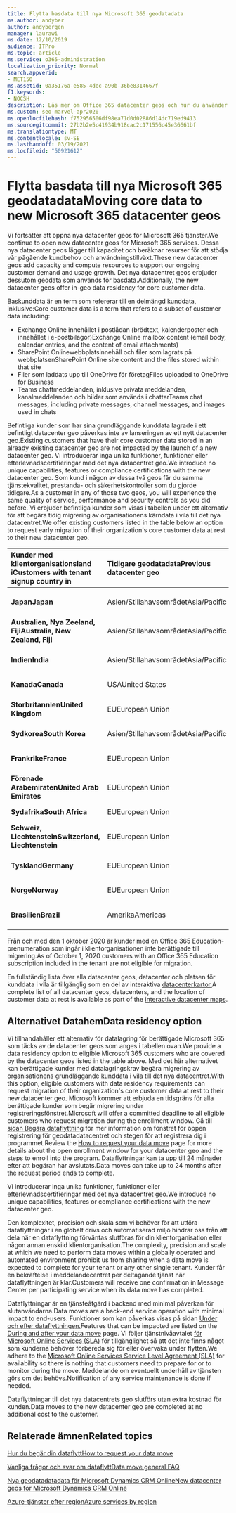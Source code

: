 ```yaml
---
title: Flytta basdata till nya Microsoft 365 geodatadata
ms.author: andyber
author: andybergen
manager: laurawi
ms.date: 12/10/2019
audience: ITPro
ms.topic: article
ms.service: o365-administration
localization_priority: Normal
search.appverid:
- MET150
ms.assetid: 0a35176a-e585-4dec-a90b-36be8314667f
f1.keywords:
- NOCSH
description: Läs mer om Office 365 datacenter geos och hur du använder alternativet data som lagras för att begära att dina kärndata flyttas till en ny geo.
ms.custom: seo-marvel-apr2020
ms.openlocfilehash: f752956506df98ea71d0d02886d14dc719ed9413
ms.sourcegitcommit: 27b2b2e5c41934b918cac2c171556c45e36661bf
ms.translationtype: MT
ms.contentlocale: sv-SE
ms.lasthandoff: 03/19/2021
ms.locfileid: "50921612"
---
```

# <a name="moving-core-data-to-new-microsoft-365-datacenter-geos"></a><span data-ttu-id="73999-103">Flytta basdata till nya Microsoft 365 geodatadata</span><span class="sxs-lookup"><span data-stu-id="73999-103">Moving core data to new Microsoft 365 datacenter geos</span></span>

<span data-ttu-id="73999-104">Vi fortsätter att öppna nya datacenter geos för Microsoft 365 tjänster.</span><span class="sxs-lookup"><span data-stu-id="73999-104">We continue to open new datacenter geos for Microsoft 365 services.</span></span> <span data-ttu-id="73999-105">Dessa nya datacenter geos lägger till kapacitet och beräknar resurser för att stödja vår pågående kundbehov och användningstillväxt.</span><span class="sxs-lookup"><span data-stu-id="73999-105">These new datacenter geos add capacity and compute resources to support our ongoing customer demand and usage growth.</span></span> <span data-ttu-id="73999-106">Det nya datacentret geos erbjuder dessutom geodata som används för basdata.</span><span class="sxs-lookup"><span data-stu-id="73999-106">Additionally, the new datacenter geos offer in-geo data residency for core customer data.</span></span> 

<span data-ttu-id="73999-107">Baskunddata är en term som refererar till en delmängd kunddata, inklusive:</span><span class="sxs-lookup"><span data-stu-id="73999-107">Core customer data is a term that refers to a subset of customer data including:</span></span> 
- <span data-ttu-id="73999-108">Exchange Online innehållet i postlådan (brödtext, kalenderposter och innehållet i e-postbilagor)</span><span class="sxs-lookup"><span data-stu-id="73999-108">Exchange Online mailbox content (email body, calendar entries, and the content of email attachments)</span></span>
- <span data-ttu-id="73999-109">SharePoint Onlinewebbplatsinnehåll och filer som lagrats på webbplatsen</span><span class="sxs-lookup"><span data-stu-id="73999-109">SharePoint Online site content and the files stored within that site</span></span>
- <span data-ttu-id="73999-110">Filer som laddats upp till OneDrive för företag</span><span class="sxs-lookup"><span data-stu-id="73999-110">Files uploaded to OneDrive for Business</span></span>
- <span data-ttu-id="73999-111">Teams chattmeddelanden, inklusive privata meddelanden, kanalmeddelanden och bilder som används i chattar</span><span class="sxs-lookup"><span data-stu-id="73999-111">Teams chat messages, including private messages, channel messages, and images used in chats</span></span>
  
<span data-ttu-id="73999-112">Befintliga kunder som har sina grundläggande kunddata lagrade i ett befintligt datacenter geo påverkas inte av lanseringen av ett nytt datacenter geo.</span><span class="sxs-lookup"><span data-stu-id="73999-112">Existing customers that have their core customer data stored in an already existing datacenter geo are not impacted by the launch of a new datacenter geo.</span></span> <span data-ttu-id="73999-113">Vi introducerar inga unika funktioner, funktioner eller efterlevnadscertifieringar med det nya datacentret geo.</span><span class="sxs-lookup"><span data-stu-id="73999-113">We introduce no unique capabilities, features or compliance certifications with the new datacenter geo.</span></span> <span data-ttu-id="73999-114">Som kund i någon av dessa två geos får du samma tjänstekvalitet, prestanda- och säkerhetskontroller som du gjorde tidigare.</span><span class="sxs-lookup"><span data-stu-id="73999-114">As a customer in any of those two geos, you will experience the same quality of service, performance and security controls as you did before.</span></span> <span data-ttu-id="73999-115">Vi erbjuder befintliga kunder som visas i tabellen under ett alternativ för att begära tidig migrering av organisationens kärndata i vila till det nya datacentret.</span><span class="sxs-lookup"><span data-stu-id="73999-115">We offer existing customers listed in the table below an option to request early migration of their organization's core customer data at rest to their new datacenter geo.</span></span>
  
|<span data-ttu-id="73999-116">**Kunder med klientorganisationsland i**</span><span class="sxs-lookup"><span data-stu-id="73999-116">**Customers with tenant signup country in**</span></span>|<span data-ttu-id="73999-117">**Tidigare geodatadata**</span><span class="sxs-lookup"><span data-stu-id="73999-117">**Previous datacenter geo**</span></span>|<span data-ttu-id="73999-118">**Nytt datacenter geo**</span><span class="sxs-lookup"><span data-stu-id="73999-118">**New datacenter geo**</span></span>|<span data-ttu-id="73999-119">**Geo tillgängligt sedan**</span><span class="sxs-lookup"><span data-stu-id="73999-119">**Geo available since**</span></span>|
|:-----|:-----|:-----|:-----|
|<span data-ttu-id="73999-120">**Japan**</span><span class="sxs-lookup"><span data-stu-id="73999-120">**Japan**</span></span>| <span data-ttu-id="73999-121">Asien/Stillahavsområdet</span><span class="sxs-lookup"><span data-stu-id="73999-121">Asia/Pacific</span></span> | <span data-ttu-id="73999-122">Japan </span><span class="sxs-lookup"><span data-stu-id="73999-122">Japan</span></span> | <span data-ttu-id="73999-123">December 2014</span><span class="sxs-lookup"><span data-stu-id="73999-123">December 2014</span></span> |
|<span data-ttu-id="73999-124">**Australien, Nya Zeeland, Fiji**</span><span class="sxs-lookup"><span data-stu-id="73999-124">**Australia, New Zealand, Fiji**</span></span>| <span data-ttu-id="73999-125">Asien/Stillahavsområdet</span><span class="sxs-lookup"><span data-stu-id="73999-125">Asia/Pacific</span></span> | <span data-ttu-id="73999-126">Australien</span><span class="sxs-lookup"><span data-stu-id="73999-126">Australia</span></span> | <span data-ttu-id="73999-127">Mars 2015</span><span class="sxs-lookup"><span data-stu-id="73999-127">March 2015</span></span> |
|<span data-ttu-id="73999-128">**Indien**</span><span class="sxs-lookup"><span data-stu-id="73999-128">**India**</span></span>| <span data-ttu-id="73999-129">Asien/Stillahavsområdet</span><span class="sxs-lookup"><span data-stu-id="73999-129">Asia/Pacific</span></span> | <span data-ttu-id="73999-130">Indien</span><span class="sxs-lookup"><span data-stu-id="73999-130">India</span></span> | <span data-ttu-id="73999-131">Oktober 2015</span><span class="sxs-lookup"><span data-stu-id="73999-131">October 2015</span></span> |
|<span data-ttu-id="73999-132">**Kanada**</span><span class="sxs-lookup"><span data-stu-id="73999-132">**Canada**</span></span>| <span data-ttu-id="73999-133">USA</span><span class="sxs-lookup"><span data-stu-id="73999-133">United States</span></span> | <span data-ttu-id="73999-134">Kanada</span><span class="sxs-lookup"><span data-stu-id="73999-134">Canada</span></span> | <span data-ttu-id="73999-135">Maj 2016</span><span class="sxs-lookup"><span data-stu-id="73999-135">May 2016</span></span> |
|<span data-ttu-id="73999-136">**Storbritannien**</span><span class="sxs-lookup"><span data-stu-id="73999-136">**United Kingdom**</span></span>| <span data-ttu-id="73999-137">EU</span><span class="sxs-lookup"><span data-stu-id="73999-137">European Union</span></span> | <span data-ttu-id="73999-138">Storbritannien</span><span class="sxs-lookup"><span data-stu-id="73999-138">United Kingdom</span></span> | <span data-ttu-id="73999-139">September 2016</span><span class="sxs-lookup"><span data-stu-id="73999-139">September 2016</span></span> |
|<span data-ttu-id="73999-140">**Sydkorea**</span><span class="sxs-lookup"><span data-stu-id="73999-140">**South Korea**</span></span>| <span data-ttu-id="73999-141">Asien/Stillahavsområdet</span><span class="sxs-lookup"><span data-stu-id="73999-141">Asia/Pacific</span></span> | <span data-ttu-id="73999-142">Sydkorea</span><span class="sxs-lookup"><span data-stu-id="73999-142">South Korea</span></span> | <span data-ttu-id="73999-143">April 2017</span><span class="sxs-lookup"><span data-stu-id="73999-143">April 2017</span></span> |
|<span data-ttu-id="73999-144">**Frankrike**</span><span class="sxs-lookup"><span data-stu-id="73999-144">**France**</span></span>| <span data-ttu-id="73999-145">EU</span><span class="sxs-lookup"><span data-stu-id="73999-145">European Union</span></span> | <span data-ttu-id="73999-146">Frankrike</span><span class="sxs-lookup"><span data-stu-id="73999-146">France</span></span> | <span data-ttu-id="73999-147">Mars 2018</span><span class="sxs-lookup"><span data-stu-id="73999-147">March 2018</span></span> |
|<span data-ttu-id="73999-148">**Förenade Arabemiraten**</span><span class="sxs-lookup"><span data-stu-id="73999-148">**United Arab Emirates**</span></span>| <span data-ttu-id="73999-149">EU</span><span class="sxs-lookup"><span data-stu-id="73999-149">European Union</span></span> | <span data-ttu-id="73999-150">Förenade Arabemiraten</span><span class="sxs-lookup"><span data-stu-id="73999-150">United Arab Emirates</span></span> | <span data-ttu-id="73999-151">Juni 2019</span><span class="sxs-lookup"><span data-stu-id="73999-151">June 2019</span></span> |
|<span data-ttu-id="73999-152">**Sydafrika**</span><span class="sxs-lookup"><span data-stu-id="73999-152">**South Africa**</span></span>| <span data-ttu-id="73999-153">EU</span><span class="sxs-lookup"><span data-stu-id="73999-153">European Union</span></span> | <span data-ttu-id="73999-154">Sydafrika</span><span class="sxs-lookup"><span data-stu-id="73999-154">South Africa</span></span> | <span data-ttu-id="73999-155">Juli 2019</span><span class="sxs-lookup"><span data-stu-id="73999-155">July 2019</span></span> |
|<span data-ttu-id="73999-156">**Schweiz, Liechtenstein**</span><span class="sxs-lookup"><span data-stu-id="73999-156">**Switzerland, Liechtenstein**</span></span>| <span data-ttu-id="73999-157">EU</span><span class="sxs-lookup"><span data-stu-id="73999-157">European Union</span></span> | <span data-ttu-id="73999-158">Schweiz</span><span class="sxs-lookup"><span data-stu-id="73999-158">Switzerland</span></span> | <span data-ttu-id="73999-159">December 2019</span><span class="sxs-lookup"><span data-stu-id="73999-159">December 2019</span></span> |
|<span data-ttu-id="73999-160">**Tyskland**</span><span class="sxs-lookup"><span data-stu-id="73999-160">**Germany**</span></span>| <span data-ttu-id="73999-161">EU</span><span class="sxs-lookup"><span data-stu-id="73999-161">European Union</span></span> | <span data-ttu-id="73999-162">Tyskland</span><span class="sxs-lookup"><span data-stu-id="73999-162">Germany</span></span> | <span data-ttu-id="73999-163">December 2019</span><span class="sxs-lookup"><span data-stu-id="73999-163">December 2019</span></span> |
|<span data-ttu-id="73999-164">**Norge**</span><span class="sxs-lookup"><span data-stu-id="73999-164">**Norway**</span></span>| <span data-ttu-id="73999-165">EU</span><span class="sxs-lookup"><span data-stu-id="73999-165">European Union</span></span> | <span data-ttu-id="73999-166">Norge</span><span class="sxs-lookup"><span data-stu-id="73999-166">Norway</span></span> | <span data-ttu-id="73999-167">April 2020</span><span class="sxs-lookup"><span data-stu-id="73999-167">April 2020</span></span> |
|<span data-ttu-id="73999-168">**Brasilien**</span><span class="sxs-lookup"><span data-stu-id="73999-168">**Brazil**</span></span>| <span data-ttu-id="73999-169">Amerika</span><span class="sxs-lookup"><span data-stu-id="73999-169">Americas</span></span> | <span data-ttu-id="73999-170">Brasilien</span><span class="sxs-lookup"><span data-stu-id="73999-170">Brazil</span></span> | <span data-ttu-id="73999-171">November 2020</span><span class="sxs-lookup"><span data-stu-id="73999-171">November 2020</span></span> |

<span data-ttu-id="73999-172">Från och med den 1 oktober 2020 är kunder med en Office 365 Education-prenumeration som ingår i klientorganisationen inte berättigade till migrering.</span><span class="sxs-lookup"><span data-stu-id="73999-172">As of October 1, 2020 customers with an Office 365 Education subscription included in the tenant are not eligible for migration.</span></span>

<span data-ttu-id="73999-173">En fullständig lista över alla datacenter geos, datacenter och platsen för kunddata i vila är tillgänglig som en del av interaktiva [datacenterkartor.](https://office.com/datamaps)</span><span class="sxs-lookup"><span data-stu-id="73999-173">A complete list of all datacenter geos, datacenters, and the location of customer data at rest is available as part of the [interactive datacenter maps](https://office.com/datamaps).</span></span> 
  
## <a name="data-residency-option"></a><span data-ttu-id="73999-174">Alternativet Datahem</span><span class="sxs-lookup"><span data-stu-id="73999-174">Data residency option</span></span>

<span data-ttu-id="73999-175">Vi tillhandahåller ett alternativ för datalagring för berättigade Microsoft 365 som täcks av de datacenter geos som anges i tabellen ovan.</span><span class="sxs-lookup"><span data-stu-id="73999-175">We provide a data residency option to eligible Microsoft 365 customers who are covered by the datacenter geos listed in the table above.</span></span> <span data-ttu-id="73999-176">Med det här alternativet kan berättigade kunder med datalagringskrav begära migrering av organisationens grundläggande kunddata i vila till det nya datacentret.</span><span class="sxs-lookup"><span data-stu-id="73999-176">With this option, eligible customers with data residency requirements can request migration of their organization's core customer data at rest to their new datacenter geo.</span></span>  <span data-ttu-id="73999-177">Microsoft kommer att erbjuda en tidsgräns för alla berättigade kunder som begär migrering under registreringsfönstret.</span><span class="sxs-lookup"><span data-stu-id="73999-177">Microsoft will offer a committed deadline to all eligible customers who request migration during the enrollment window.</span></span>  <span data-ttu-id="73999-178">Gå till [sidan Begära dataflyttning](request-your-data-move.md) för mer information om fönstret för öppen registrering för geodatadatacentret och stegen för att registrera dig i programmet.</span><span class="sxs-lookup"><span data-stu-id="73999-178">Review the [How to request your data move](request-your-data-move.md) page for more details about the open enrollment window for your datacenter geo and the steps to enroll into the program.</span></span>  <span data-ttu-id="73999-179">Dataflyttningar kan ta upp till 24 månader efter att begäran har avslutats.</span><span class="sxs-lookup"><span data-stu-id="73999-179">Data moves can take up to 24 months after the request period ends to complete.</span></span>

<span data-ttu-id="73999-180">Vi introducerar inga unika funktioner, funktioner eller efterlevnadscertifieringar med det nya datacentret geo.</span><span class="sxs-lookup"><span data-stu-id="73999-180">We introduce no unique capabilities, features or compliance certifications with the new datacenter geo.</span></span>
    
<span data-ttu-id="73999-181">Den komplexitet, precision och skala som vi behöver för att utföra dataflyttningar i en globalt drivs och automatiserad miljö hindrar oss från att dela när en dataflyttning förväntas slutföras för din klientorganisation eller någon annan enskild klientorganisation.</span><span class="sxs-lookup"><span data-stu-id="73999-181">The complexity, precision and scale at which we need to perform data moves within a globally operated and automated environment prohibit us from sharing when a data move is expected to complete for your tenant or any other single tenant.</span></span> <span data-ttu-id="73999-182">Kunder får en bekräftelse i meddelandecentret per deltagande tjänst när dataflyttningen är klar.</span><span class="sxs-lookup"><span data-stu-id="73999-182">Customers will receive one confirmation in Message Center per participating service when its data move has completed.</span></span> 
    
<span data-ttu-id="73999-183">Dataflyttningar är en tjänsteåtgärd i backend med minimal påverkan för slutanvändarna.</span><span class="sxs-lookup"><span data-stu-id="73999-183">Data moves are a back-end service operation with minimal impact to end-users.</span></span> <span data-ttu-id="73999-184">Funktioner som kan påverkas visas på sidan [Under och efter dataflyttningen.](during-and-after-your-data-move.md)</span><span class="sxs-lookup"><span data-stu-id="73999-184">Features that can be impacted are listed on the [During and after your data move](during-and-after-your-data-move.md) page.</span></span> <span data-ttu-id="73999-185">Vi följer tjänstnivåavtalet [för Microsoft Online Services (SLA)](https://go.microsoft.com/fwlink/p/?LinkId=523897) för tillgänglighet så att det inte finns något som kunderna behöver förbereda sig för eller övervaka under flytten.</span><span class="sxs-lookup"><span data-stu-id="73999-185">We adhere to the [Microsoft Online Services Service Level Agreement (SLA)](https://go.microsoft.com/fwlink/p/?LinkId=523897) for availability so there is nothing that customers need to prepare for or to monitor during the move.</span></span> <span data-ttu-id="73999-186">Meddelande om eventuellt underhåll av tjänsten görs om det behövs.</span><span class="sxs-lookup"><span data-stu-id="73999-186">Notification of any service maintenance is done if needed.</span></span> 

<span data-ttu-id="73999-187">Dataflyttningar till det nya datacentrets geo slutförs utan extra kostnad för kunden.</span><span class="sxs-lookup"><span data-stu-id="73999-187">Data moves to the new datacenter geo are completed at no additional cost to the customer.</span></span>
    
## <a name="related-topics"></a><span data-ttu-id="73999-188">Relaterade ämnen</span><span class="sxs-lookup"><span data-stu-id="73999-188">Related topics</span></span> 
 
[<span data-ttu-id="73999-189">Hur du begär din dataflytt</span><span class="sxs-lookup"><span data-stu-id="73999-189">How to request your data move</span></span>](request-your-data-move.md)
    
[<span data-ttu-id="73999-190">Vanliga frågor och svar om dataflytt</span><span class="sxs-lookup"><span data-stu-id="73999-190">Data move general FAQ</span></span>](data-move-faq.md)
  
[<span data-ttu-id="73999-191">Nya geodatadatadata för Microsoft Dynamics CRM Online</span><span class="sxs-lookup"><span data-stu-id="73999-191">New datacenter geos for Microsoft Dynamics CRM Online</span></span>](/power-platform/admin/new-datacenter-regions)
  
[<span data-ttu-id="73999-192">Azure-tjänster efter region</span><span class="sxs-lookup"><span data-stu-id="73999-192">Azure services by region</span></span>](https://azure.microsoft.com/regions/)